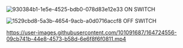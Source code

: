 ![930384b1-1e5e-4525-bdb0-078d83e12e33](https://user-images.githubusercontent.com/101091687/164725190-0bbd99a6-c846-4164-8e31-8fed62928e9f.jpg) ON SWITCH
 

![1529cbd8-5a3b-4654-9acb-a0d0716accf8](https://user-images.githubusercontent.com/101091687/164725474-dd439b7b-fd90-48e6-8339-7a897c9f77ba.jpg) OFF SWITCH


https://user-images.githubusercontent.com/101091687/164724556-09cb741b-44e8-4573-b58d-6e6f8f6f0811.mp4

